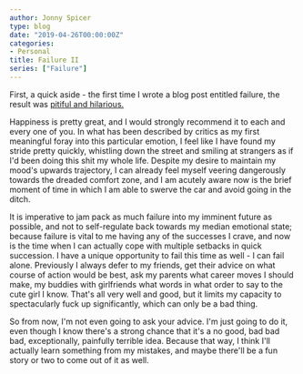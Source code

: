 ```yaml
---
author: Jonny Spicer
type: blog
date: "2019-04-26T00:00:00Z"
categories:
- Personal
title: Failure II
series: ["Failure"]
---
```

First, a quick aside - the first time I wrote a blog post entitled failure, the result was [pitiful and hilarious.](/blog/failure)

Happiness is pretty great, and I would strongly recommend it to each and every one of you. In what has been described by critics as my first meaningful
foray into this particular emotion, I feel like I have found my stride pretty quickly, whistling down the street and smiling at strangers as if I'd
been doing this shit my whole life. Despite my desire to maintain my mood's upwards trajectory, I can already feel myself veering dangerously towards
the dreaded comfort zone, and I am acutely aware now is the brief moment of time in which I am able to swerve the car and avoid going in the ditch.

It is imperative to jam pack as much failure into my imminent future as possible, and not to self-regulate back towards my median emotional state;
because failure is vital to me having any of the successes I crave, and now is the time when I can actually cope with multiple setbacks in quick succession.
I have a unique opportunity to fail this time as well - I can fail alone. Previously I always defer to my friends, get their advice on what course of action
would be best, ask my parents what career moves I should make, my buddies with girlfriends what words in what order to say to the cute girl I know. That's all
very well and good, but it limits my capacity to spectacularly fuck up significantly, which can only be a bad thing.

So from now, I'm not even going to ask your advice. I'm just going to do it, even though I know there's a strong chance that it's a no good, bad bad bad, exceptionally,
painfully terrible idea. Because that way, I think I'll actually learn something from my mistakes, and maybe there'll be a fun story or two to come out of it as well.
